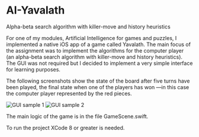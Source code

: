# AI-Yavalath
Alpha-beta search algorithm with killer-move and history heuristics

For one of my modules, Artificial Intelligence for games and puzzles, I implemented a native iOS app of a game called Yavalath. The main focus of the assignment was to implement the algorithms for the computer player (an alpha-beta search algorithm with killer-move and history heuristics). The GUI was not required but I decided to implement a very simple interface for learning purposes.

The following screenshots show the state of the board after five turns have been played, the final state when one of the players has won —in this case the computer player represented by the red pieces.

![GUI sample 1](https://github.com/samuelpf/AI-Yavalath/blob/master/Assignment2G/gui-example-1.jpg)
![GUI sample 2](https://github.com/samuelpf/AI-Yavalath/blob/master/Assignment2G/gui-example-2.jpg)

The main logic of the game is in the file GameScene.swift.

To run the project XCode 8 or greater is needed.
